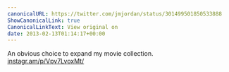 ```yaml
---
canonicalURL: https://twitter.com/jmjordan/status/301499501850533888
ShowCanonicalLink: true
CanonicalLinkText: View original on
date: 2013-02-13T01:14:17+00:00
---
```

An obvious choice to expand my movie collection. [instagr.am/p/Vpv7LvoxMt/](http://instagr.am/p/Vpv7LvoxMt/)